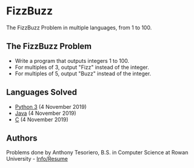 # FizzBuzz
The FizzBuzz Problem in multiple languages, from 1 to 100.

## The FizzBuzz Problem
- Write a program that outputs integers 1 to 100.
- For multiples of 3, output "Fizz" instead of the integer.
- For multiples of 5, output "Buzz" instead of the integer.

## Languages Solved
- [Python 3](FizzBuzz.py) (4 November 2019)
- [Java](FizzBuzz.java) (4 November 2019)
- [C](FizzBuzz.c) (4 November 2019)

## Authors
Problems done by Anthony Tesoriero, B.S. in Computer Science at Rowan University - [Info/Resume](http://anttes.com)
